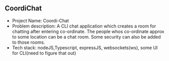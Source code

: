 ## CoordiChat

- Project Name: Coordi-Chat
- Problem description: A CLI chat application which creates a room for chatting
after entering co-ordinate. The people whos co-ordinate approx to some location
can be a chat room. Some security can also be added to those rooms.
- Tech stack: nodeJS,Typescript, expressJS, websockets(ws), some UI for CLI(need to figure that out)
